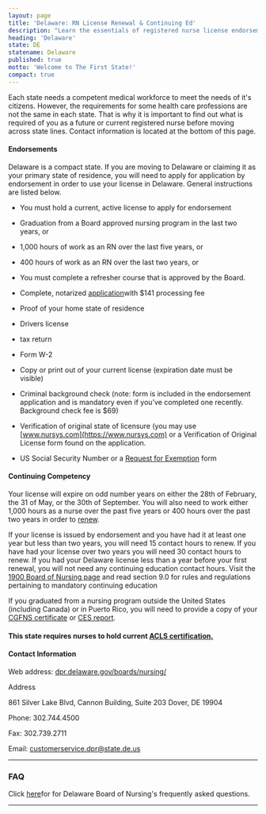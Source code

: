```yaml
---
layout: page
title: 'Delaware: RN License Renewal & Continuing Ed'
description: "Learn the essentials of registered nurse license endorsement, renewal, and continuing education in Delaware. Stay compliant with your nursing license."
heading: 'Delaware'
state: DE
statename: Delaware
published: true
motto: 'Welcome to The First State!'
compact: true
---
```


Each state needs a competent medical workforce to meet the needs of it's
citizens. However, the requirements for some health care professions are
not the same in each state. That is why it is important to find out what
is required of you as a future or current registered nurse before moving
across state lines. Contact information is located at the bottom of this
page.

#### Endorsements

Delaware is a compact state. If you are moving to Delaware or claiming
it as your primary state of residence, you will need to apply for
application by endorsement in order to use your license in Delaware.
General instructions are listed below.

-   You must hold a current, active license to apply for endorsement

-   Graduation from a Board approved nursing program in the last two
    years, or

-   1,000 hours of work as an RN over the last five years, or

-   400 hours of work as an RN over the last two years, or

-   You must complete a refresher course that is approved by the Board.

-   Complete, notarized
    [application](https://dpr.delaware.gov/boards/nursing/forms/)with
    \$141 processing fee

-   Proof of your home state of residence

  -   Drivers license

  -   tax return

  -   Form W-2

-   Copy or print out of your current license (expiration date must be
    visible)

-   Criminal background check (note: form is included in the endorsement
    application and is mandatory even if you’ve completed one recently.
    Background check fee is \$69)

-   Verification of original state of licensure (you may use
    [www.nursys.com](https://www.nursys.com) or a Verification of
    Original License form found on the application.

-   US Social Security Number or a [Request for
    Exemption](https://dprfiles.delaware.gov/documents/Request_Exemption_SSN_Req.pdf)
    form

#### Continuing Competency

Your license will expire on odd number years on either the 28th of
February, the 31 of May, or the 30th of September. You will also need to
work either 1,000 hours as a nurse over the past five years or 400 hours
over the past two years in order to
[renew](https://dpr.delaware.gov/boards/nursing/renewal/).

If your license is issued by endorsement and you have had it at least
one year but less than two years, you will need 15 contact hours to
renew. If you have had your license over two years you will need 30
contact hours to renew. If you had your Delaware license less than a
year before your first renewal, you will not need any continuing
education contact hours. Visit the [1900 Board of Nursing
page](https://regulations.delaware.gov/AdminCode/title24/1900.shtml)
and read section 9.0 for rules and regulations pertaining to mandatory
continuing education

If you graduated from a nursing program outside the United States
(including Canada) or in Puerto Rico, you will need to provide a copy of
your [CGFNS certificate](https://www.cgfns.org/) or [CES
report](https://www.cgfns.org/services/credentials-evaluation/credentials-evaluation-service-professional-report/).

#### This state requires nurses to hold current [ACLS certification.](https://www.acls.net/delaware-acls-pals-bls)

#### Contact Information

Web address:
[dpr.delaware.gov/boards/nursing/](https://dpr.delaware.gov/boards/nursing/)

Address

861 Silver Lake Blvd, Cannon Building, Suite 203
Dover, DE 19904

Phone: 302.744.4500

Fax: 302.739.2711

Email: <customerservice.dpr@state.de.us>

* * * * *

### FAQ

Click [here](https://dpr.delaware.gov/boards/nursing/faqs/)for for
Delaware Board of Nursing's frequently asked questions.

* * * * *
